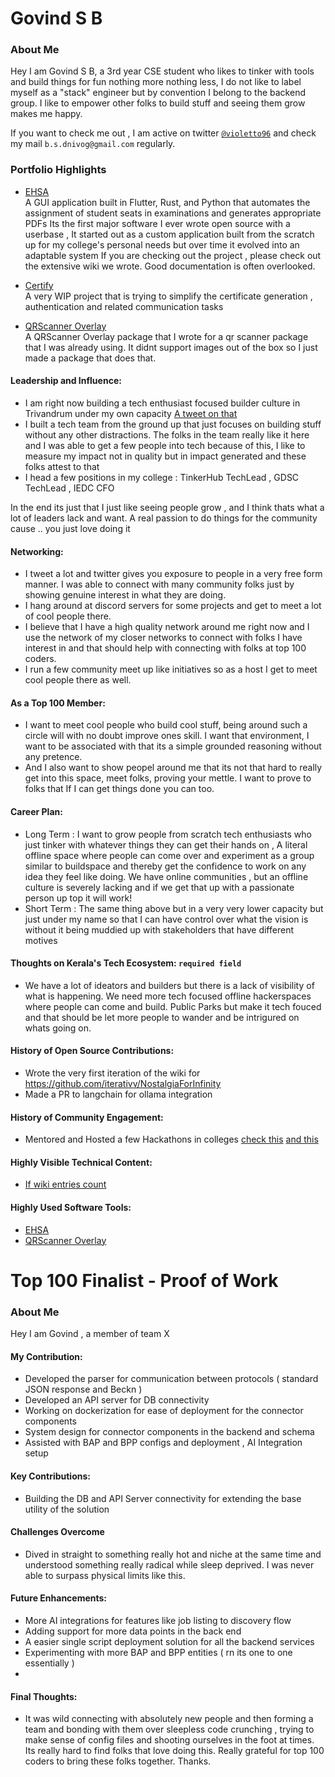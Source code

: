 # Govind S B

### About Me

Hey I am Govind S B, a 3rd year CSE student who likes to tinker with tools and build things for fun nothing more nothing less, I do not like to label myself as a "stack" engineer but by convention I belong to the backend group. I like to empower other folks to build stuff and seeing them grow makes me happy.

If you want to check me out , I am active on twitter [`@violetto96`](https://twitter.com/violetto96) and check my mail `b.s.dnivog@gmail.com` regularly.

### Portfolio Highlights

- [EHSA](https://github.com/Govind-S-B/ExamHall-SeatAllocator)  
  A GUI application built in Flutter, Rust, and Python that automates the assignment of student seats in examinations and generates appropriate PDFs
  Its the first major software I ever wrote open source with a userbase , It started out as a custom application built from the scratch up for my college's personal needs but over time it evolved into an adaptable system
  If you are checking out the project , please check out the extensive wiki we wrote. Good documentation is often overlooked.

- [Certify](https://github.com/Govind-S-B/Certify)  
  A very WIP project that is trying to simplify the certificate generation , authentication and related communication tasks

- [QRScanner Overlay](https://github.com/Govind-S-B/qr_scanner_overlay)  
  A QRScanner Overlay package that I wrote for a qr scanner package that I was already using. It didnt support images out of the box so I just made a package that does that.
  

#### Leadership and Influence: 

- I am right now building a tech enthusiast focused builder culture in Trivandrum under my own capacity [A tweet on that](https://twitter.com/violetto96/status/1713514205993927150)
- I built a tech team from the ground up that just focuses on building stuff without any other distractions. The folks in the team really like it here and I was able to get a few people into tech because of this,
  I like to measure my impact not in quality but in impact generated and these folks attest to that
- I head a few positions in my college : TinkerHub TechLead , GDSC TechLead , IEDC CFO

In the end its just that I just like seeing people grow , and I think thats what a lot of leaders lack and want. A real passion to do things for the community cause .. you just love doing it

#### Networking: 

- I tweet a lot and twitter gives you exposure to people in a very free form manner. I was able to connect with many community folks just by showing genuine interest in what they are doing.
- I hang around at discord servers for some projects and get to meet a lot of cool people there.
- I believe that I have a high quality network around me right now and I use the network of my closer networks to connect with folks I have interest in and that should help with connecting with folks at top 100 coders.
- I run a few community meet up like initiatives so as a host I get to meet cool people there as well.

#### As a Top 100 Member: 

- I want to meet cool people who build cool stuff, being around such a circle will with no doubt improve ones skill. I want that environment, I want to be associated with that its a simple grounded reasoning without any pretence.
- And I also want to show peopel around me that its not that hard to really get into this space, meet folks, proving your mettle. I want to prove to folks that If I can get things done you can too.

#### Career Plan: 

- Long Term : I want to grow people from scratch tech enthusiasts who just tinker with whatever things they can get their hands on , A literal offline space where people can come over and experiment as a group similar to buildspace and
  thereby get the confidence to work on any idea they feel like doing. We have online communities , but an offline culture is severely lacking and if we get that up with a passionate person up top it will work!
- Short Term : The same thing above but in a very very lower capacity but just under my name so that I can have control over what the vision is without it being muddied up with stakeholders that have different motives

#### Thoughts on Kerala's Tech Ecosystem: `required field`

- We have a lot of ideators and builders but there is a lack of visibility of what is happening. We need more tech focused offline hackerspaces where people can come and build. Public Parks but make it tech fouced and that should be let
  more people to wander and be intrigured on whats going on.

#### History of Open Source Contributions:

- Wrote the very first iteration of the wiki for https://github.com/iterativv/NostalgiaForInfinity
- Made a PR to langchain for ollama integration

#### History of Community Engagement:

-  Mentored and Hosted a few Hackathons in colleges [check this](https://twitter.com/violetto96/status/1720681518782406886) [and this](https://www.linkedin.com/posts/govind-vio_ieee-sb-lbsitw-invited-me-for-mentoring-their-activity-7114910770458488833-TCJx/)

#### Highly Visible Technical Content:

- [If wiki entries count](https://github.com/iterativv/NostalgiaForInfinity)

#### Highly Used Software Tools:

- [EHSA](https://github.com/Govind-S-B/ExamHall-SeatAllocator)
- [QRScanner Overlay](https://github.com/Govind-S-B/qr_scanner_overlay)

# Top 100 Finalist -  Proof of Work

### About Me 
Hey I am Govind , a member of team X

#### My Contribution:
- Developed the parser for communication between protocols ( standard JSON response and Beckn )
- Developed an API server for DB connectivity
- Working on dockerization for ease of deployment for the connector components
- System design for connector components in the backend and schema
- Assisted with BAP and BPP configs and deployment , AI Integration setup

#### Key Contributions:
- Building the DB and API Server connectivity for extending the base utility of the solution

#### Challenges Overcome
- Dived in straight to something really hot and niche at the same time and understood something really radical while sleep deprived. I was never able to surpass physical limits like this.

#### Future Enhancements:
- More AI integrations for features like job listing to discovery flow
- Adding support for more data points in the back end
- A easier single script deployment solution for all the backend services
- Experimenting with more BAP and BPP entities ( rn its one to one essentially )
- 
#### Final Thoughts:
- It was wild connecting with absolutely new people and then forming a team and bonding with them over sleepless code crunching , trying to make sense of config files and shooting ourselves in the foot at times. Its really hard to find folks that love doing this. Really grateful for top 100 coders to bring these folks together. Thanks.
